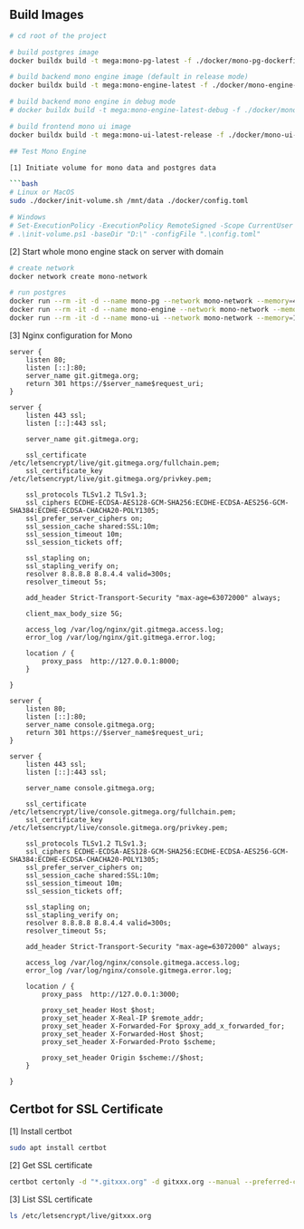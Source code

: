 ## Build Images

```bash
# cd root of the project

# build postgres image
docker buildx build -t mega:mono-pg-latest -f ./docker/mono-pg-dockerfile .

# build backend mono engine image (default in release mode)
docker buildx build -t mega:mono-engine-latest -f ./docker/mono-engine-dockerfile .

# build backend mono engine in debug mode
# docker buildx build -t mega:mono-engine-latest-debug -f ./docker/mono-engine-dockerfile --build-arg BUILD_TYPE=debug .

# build frontend mono ui image
docker buildx build -t mega:mono-ui-latest-release -f ./docker/mono-ui-dockerfile .

## Test Mono Engine

[1] Initiate volume for mono data and postgres data

```bash
# Linux or MacOS
sudo ./docker/init-volume.sh /mnt/data ./docker/config.toml

# Windows
# Set-ExecutionPolicy -ExecutionPolicy RemoteSigned -Scope CurrentUser
# .\init-volume.ps1 -baseDir "D:\" -configFile ".\config.toml"
```

[2] Start whole mono engine stack on server with domain

```bash
# create network
docker network create mono-network

# run postgres
docker run --rm -it -d --name mono-pg --network mono-network --memory=4g -v /mnt/data/mono/pg-data:/var/lib/postgresql/data -p 5432:5432 mega:mono-pg-latest-release
docker run --rm -it -d --name mono-engine --network mono-network --memory=8g -v /mnt/data/mono/mono-data:/opt/mega -p 8000:8000 -p 22:9000 mega:mono-engine-latest-release
docker run --rm -it -d --name mono-ui --network mono-network --memory=1g -e MEGA_INTERNAL_HOST=http://mono-engine:8000 -e MEGA_HOST=https://git.gitmega.net -p 3000:3000 mega:mono-ui-latest-release
```

[3] Nginx configuration for Mono

```Nginx
server {
    listen 80;
    listen [::]:80;
    server_name git.gitmega.org;
    return 301 https://$server_name$request_uri;
}

server {
    listen 443 ssl;
    listen [::]:443 ssl;

    server_name git.gitmega.org;

    ssl_certificate /etc/letsencrypt/live/git.gitmega.org/fullchain.pem;
    ssl_certificate_key /etc/letsencrypt/live/git.gitmega.org/privkey.pem;

    ssl_protocols TLSv1.2 TLSv1.3;
    ssl_ciphers ECDHE-ECDSA-AES128-GCM-SHA256:ECDHE-ECDSA-AES256-GCM-SHA384:ECDHE-ECDSA-CHACHA20-POLY1305;
    ssl_prefer_server_ciphers on;
    ssl_session_cache shared:SSL:10m;
    ssl_session_timeout 10m;
    ssl_session_tickets off;

    ssl_stapling on;
    ssl_stapling_verify on;
    resolver 8.8.8.8 8.8.4.4 valid=300s;
    resolver_timeout 5s;

    add_header Strict-Transport-Security "max-age=63072000" always;

    client_max_body_size 5G;

    access_log /var/log/nginx/git.gitmega.access.log;
    error_log /var/log/nginx/git.gitmega.error.log;

    location / {
        proxy_pass  http://127.0.0.1:8000;
    }

}

server {
    listen 80;
    listen [::]:80;
    server_name console.gitmega.org;
    return 301 https://$server_name$request_uri;
}

server {
    listen 443 ssl;
    listen [::]:443 ssl;

    server_name console.gitmega.org;

    ssl_certificate /etc/letsencrypt/live/console.gitmega.org/fullchain.pem;
    ssl_certificate_key /etc/letsencrypt/live/console.gitmega.org/privkey.pem;

    ssl_protocols TLSv1.2 TLSv1.3;
    ssl_ciphers ECDHE-ECDSA-AES128-GCM-SHA256:ECDHE-ECDSA-AES256-GCM-SHA384:ECDHE-ECDSA-CHACHA20-POLY1305;
    ssl_prefer_server_ciphers on;
    ssl_session_cache shared:SSL:10m;
    ssl_session_timeout 10m;
    ssl_session_tickets off;

    ssl_stapling on;
    ssl_stapling_verify on;
    resolver 8.8.8.8 8.8.4.4 valid=300s;
    resolver_timeout 5s;

    add_header Strict-Transport-Security "max-age=63072000" always;

    access_log /var/log/nginx/console.gitmega.access.log;
    error_log /var/log/nginx/console.gitmega.error.log;

    location / {
        proxy_pass  http://127.0.0.1:3000;

        proxy_set_header Host $host;
        proxy_set_header X-Real-IP $remote_addr;
        proxy_set_header X-Forwarded-For $proxy_add_x_forwarded_for;
        proxy_set_header X-Forwarded-Host $host;
        proxy_set_header X-Forwarded-Proto $scheme;

        proxy_set_header Origin $scheme://$host;
    }

}

```

## Certbot for SSL Certificate

[1] Install certbot

```bash
sudo apt install certbot
```

[2] Get SSL certificate

```bash
certbot certonly -d "*.gitxxx.org" -d gitxxx.org --manual --preferred-challenges dns-01 --server https://acme-v02.api.letsencrypt.org/directory
```

[3] List SSL certificate

```bash
ls /etc/letsencrypt/live/gitxxx.org
```